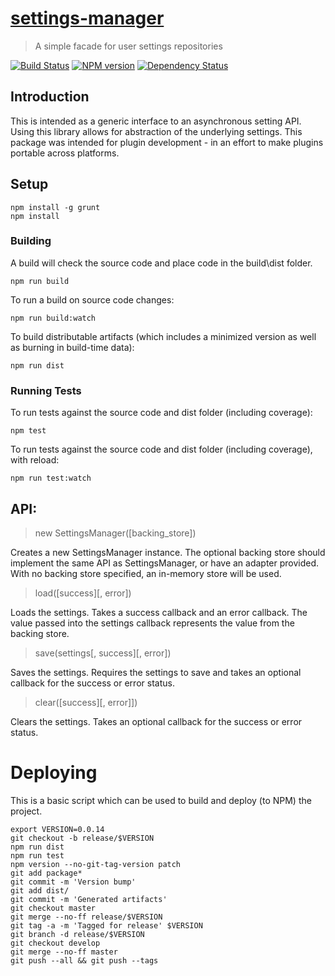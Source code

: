 # [settings-manager](https://github.com/hal313/settings-manager)

> A simple facade for user settings repositories

[![Build Status](http://img.shields.io/travis/hal313/settings-manager/master.svg?style=flat-square)](https://travis-ci.org/hal313/settings-manager)
[![NPM version](http://img.shields.io/npm/v/settings-manager.svg?style=flat-square)](https://www.npmjs.com/package/settings-manager)
[![Dependency Status](http://img.shields.io/david/hal313/settings-manager.svg?style=flat-square)](https://david-dm.org/hal313/settings-manager)

## Introduction
This is intended as a generic interface to an asynchronous setting API. Using this library allows for abstraction of the underlying settings. This package was intended for plugin development - in an effort to make plugins portable across platforms.

## Setup
```
npm install -g grunt
npm install
```

### Building
A build will check the source code and place code in the build\dist folder.
```
npm run build
```

To run a build on source code changes:
```
npm run build:watch
```

To build distributable artifacts (which includes a minimized version as well as burning in build-time data):
```
npm run dist
```

### Running Tests
To run tests against the source code and dist folder (including coverage):
```
npm test
```

To run tests against the source code and dist folder (including coverage), with reload:
```
npm run test:watch
```


## API:

> new SettingsManager([backing_store])

Creates a new SettingsManager instance. The optional backing store should implement the same API as SettingsManager, or have an adapter provided. With no backing store specified, an in-memory store will be used.

> load([success][, error])

Loads the settings. Takes a success callback and an error callback. The value passed into the settings callback represents the value from the backing store.

> save(settings[, success][, error])

Saves the settings. Requires the settings to save and takes an optional callback for the success or error status.

> clear([success][, error]])

Clears the settings. Takes an optional callback for the success or error status.

# Deploying
This is a basic script which can be used to build and deploy (to NPM) the project.

```
export VERSION=0.0.14
git checkout -b release/$VERSION
npm run dist
npm run test
npm version --no-git-tag-version patch
git add package*
git commit -m 'Version bump'
git add dist/
git commit -m 'Generated artifacts'
git checkout master
git merge --no-ff release/$VERSION
git tag -a -m 'Tagged for release' $VERSION
git branch -d release/$VERSION
git checkout develop
git merge --no-ff master
git push --all && git push --tags
```